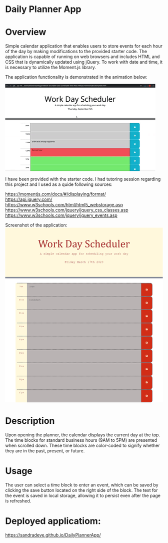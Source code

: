 # Daily Planner App

# Overview

Simple calendar application that enables users to store events for each hour of the day by making modifications to the provided starter code. The application is capable of running on web browsers and includes HTML and CSS that is dynamically updated using jQuery. To work with date and time, it is necessary to utilize the Moment.js library.

The application functionality is demonstrated in the animation below:

![A user clicks on slots on the color-coded calendar and edits the events.](./images/05-third-party-apis-homework-demo.gif)

I have been provided with the starter code. I had tutoring session regarding this project and I used as a quide following sources:

https://momentjs.com/docs/#/displaying/format/<br />
https://api.jquery.com/<br />
https://www.w3schools.com/html/html5_webstorage.asp<br />
https://www.w3schools.com/jquery/jquery_css_classes.asp<br />
https://www.w3schools.com/jquery/jquery_events.asp<br />

Screenshot of the application:<br />
![](https://github.com/SandraDeve/DailyPlannerApp/blob/aef3712d86aff8e96812df2437e282e344c28cf8/images/DaySchedulerScreenshot.png)

# Description

Upon opening the planner, the calendar displays the current day at the top. The time blocks for standard business hours (9AM to 5PM) are presented when scrolled down. These time blocks are color-coded to signify whether they are in the past, present, or future.

# Usage

The user can select a time block to enter an event, which can be saved by clicking the save button located on the right side of the block. The text for the event is saved in local storage, allowing it to persist even after the page is refreshed.

# Deployed applicatiom: <br />

https://sandradeve.github.io/DailyPlannerApp/
